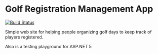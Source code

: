 # Golf Registration Management App
[![Build Status](https://travis-ci.org/adriaanp/gholfreg.svg?branch=master)](https://travis-ci.org/adriaanp/gholfreg)

Simple web site for helping people organizing golf days to keep track of players registered.

Also is a testing playground for ASP.NET 5
